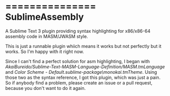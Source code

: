 ===============
SublimeAssembly
===============

A Sublime Text 3 plugin providing syntax highlighting for x86/x86-64 assembly code in MASM/JWASM style.

This is just a runnable plugin whiich means it works but not perfectly but it works. So I'm happy with it right now.

Since I can't find a perfect solution for asm highlighting, I began with *AkaiBureido/Sublime-Text-MASM-Language-Definition/MASM.tmLanguage* and *Color Scheme - Default.sublime-package\monokai.tmTheme*. Using those two as the syntax reference, I got this plugin, which was just a pain. So if anybody find a problem, please create an issue or a pull request, because you don't want to do it again.